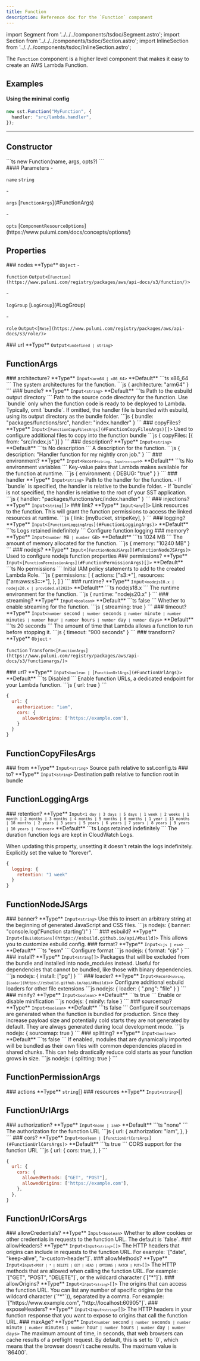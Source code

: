 ```yaml
---
title: Function
description: Reference doc for the `Function` component
---
```


import Segment from '../../../components/tsdoc/Segment.astro';
import Section from '../../../components/tsdoc/Section.astro';
import InlineSection from '../../../components/tsdoc/InlineSection.astro';

The `Function` component is a higher level component that makes it easy to create an AWS Lambda Function.

## Examples

#### Using the minimal config
```ts
new sst.Function("MyFunction", {
  handler: "src/lambda.handler",
});
```

---

## Constructor

<Segment>
<Section type="signature">
```ts
new Function(name, args, opts?)
```
</Section>

<Section type="parameters">
#### Parameters
- <p><code class="key">name</code> <code class="primitive">string</code></p>
- <p><code class="key">args</code> [<code class="type">FunctionArgs</code>](#FunctionArgs)</p>
- <p><code class="key">opts</code> [<code class="type">ComponentResourceOptions</code>](https://www.pulumi.com/docs/concepts/options/)</p>
</Section>
</Segment>

## Properties

<Segment>
### nodes
<InlineSection>
**Type** <code class="type">Object</code>
- <p><code class="key">function</code> <code class="type">Output<[<code class="type">Function</code>](https://www.pulumi.com/registry/packages/aws/api-docs/s3/function/)></code></p>
- <p><code class="key">logGroup</code> [<code class="type">LogGroup</code>](#LogGroup)</p>
- <p><code class="key">role</code> <code class="type">Output<[<code class="type">Role</code>](https://www.pulumi.com/registry/packages/aws/api-docs/s3/role/)></code></p>
</InlineSection>
</Segment>

<Segment>
### url
<InlineSection>
**Type** <code class="type">Output<<code class="primitive">undefined</code><code class="symbol"> | </code><code class="primitive">string</code>></code>
</InlineSection>
</Segment>

## FunctionArgs
<Segment>
### architecture?

<InlineSection>
**Type** <code class="type">Input<<code class="primitive">arm64</code><code class="symbol"> | </code><code class="primitive">x86_64</code>></code>
</InlineSection>

<InlineSection>
**Default** ```ts
x86_64
```
</InlineSection>
The system architectures for the function.
```js
{
  architecture: "arm64"
}
```
</Segment>
<Segment>
### bundle?

<InlineSection>
**Type** <code class="type">Input<<code class="primitive">string</code>></code>
</InlineSection>

<InlineSection>
**Default** ```ts
Path to the esbuild output directory
```
</InlineSection>
Path to the source code directory for the function.
Use `bundle` only when the function code is ready to be deployed to Lambda.
Typically, omit `bundle`. If omitted, the handler file is bundled with esbuild, using its output directory as the bundle folder.
```js
{
  bundle: "packages/functions/src",
  handler: "index.handler"
}
```
</Segment>
<Segment>
### copyFiles?

<InlineSection>
**Type** <code class="type">Input<[<code class="type">FunctionCopyFilesArgs</code>](#FunctionCopyFilesArgs)[]></code>
</InlineSection>
Used to configure additional files to copy into the function bundle
```js
{
  copyFiles: [{ from: "src/index.js" }]
}
```
</Segment>
<Segment>
### description?

<InlineSection>
**Type** <code class="type">Input<<code class="primitive">string</code>></code>
</InlineSection>

<InlineSection>
**Default** ```ts
No description
```
</InlineSection>
A description for the function.
```js
{
  description: "Handler function for my nightly cron job."
}
```
</Segment>
<Segment>
### environment?

<InlineSection>
**Type** <code class="type">Input<<code class="type">Record<<code class="primitive">string</code>, <code class="type">Input<<code class="primitive">string</code>></code>></code>></code>
</InlineSection>

<InlineSection>
**Default** ```ts
No environment variables
```
</InlineSection>
Key-value pairs that Lambda makes available for the function at runtime.
```js
{
  environment: {
    DEBUG: "true"
  }
}
```
</Segment>
<Segment>
### handler

<InlineSection>
**Type** <code class="type">Input<<code class="primitive">string</code>></code>
</InlineSection>
Path to the handler for the function.
- If `bundle` is specified, the handler is relative to the bundle folder.
- If `bundle` is not specified, the handler is relative to the root of your SST application.
```js
{
  handler: "packages/functions/src/index.handler"
}
```
</Segment>
<Segment>
### injections?

<InlineSection>
**Type** <code class="type">Input<<code class="primitive">string</code>[]></code>
</InlineSection>

</Segment>
<Segment>
### link?

<InlineSection>
**Type** <code class="type">Input<<code class="primitive">any</code>[]></code>
</InlineSection>
Link resources to the function.
This will grant the function permissions to access the linked resources at runtime.
```js
{
  link: [myBucket, stripeKey],
}
```
</Segment>
<Segment>
### logging?

<InlineSection>
**Type** <code class="type">Input<[<code class="type">FunctionLoggingArgs</code>](#FunctionLoggingArgs)></code>
</InlineSection>

<InlineSection>
**Default** ```ts
Logs retained indefinitely
```
</InlineSection>
Configure function logging
</Segment>
<Segment>
### memory?

<InlineSection>
**Type** <code class="type">Input<<code class="primitive">number</code> MB<code class="symbol"> | </code><code class="primitive">number</code> GB></code>
</InlineSection>

<InlineSection>
**Default** ```ts
1024 MB
```
</InlineSection>
The amount of memory allocated for the function.
```js
{
  memory: "10240 MB"
}
```
</Segment>
<Segment>
### nodejs?

<InlineSection>
**Type** <code class="type">Input<[<code class="type">FunctionNodeJSArgs</code>](#FunctionNodeJSArgs)></code>
</InlineSection>
Used to configure nodejs function properties
</Segment>
<Segment>
### permissions?

<InlineSection>
**Type** <code class="type">Input<[<code class="type">FunctionPermissionArgs</code>](#FunctionPermissionArgs)[]></code>
</InlineSection>

<InlineSection>
**Default** ```ts
No permissions
```
</InlineSection>
Initial IAM policy statements to add to the created Lambda Role.
```js
{
  permissions: [
    {
      actions: ["s3:*"],
      resources: ["arn:aws:s3:::*"],
    },
  ]
}
```
</Segment>
<Segment>
### runtime?

<InlineSection>
**Type** <code class="type">Input<<code class="primitive">nodejs18.x</code><code class="symbol"> | </code><code class="primitive">nodejs20.x</code><code class="symbol"> | </code><code class="primitive">provided.al2023</code>></code>
</InlineSection>

<InlineSection>
**Default** ```ts
nodejs18.x
```
</InlineSection>
The runtime environment for the function.
```js
{
  runtime: "nodejs20.x"
}
```
</Segment>
<Segment>
### streaming?

<InlineSection>
**Type** <code class="type">Input<<code class="primitive">boolean</code>></code>
</InlineSection>

<InlineSection>
**Default** ```ts
false
```
</InlineSection>
Whether to enable streaming for the function.
```js
{
  streaming: true
}
```
</Segment>
<Segment>
### timeout?

<InlineSection>
**Type** <code class="type">Input<<code class="primitive">number</code> second<code class="symbol"> | </code><code class="primitive">number</code> seconds<code class="symbol"> | </code><code class="primitive">number</code> minute<code class="symbol"> | </code><code class="primitive">number</code> minutes<code class="symbol"> | </code><code class="primitive">number</code> hour<code class="symbol"> | </code><code class="primitive">number</code> hours<code class="symbol"> | </code><code class="primitive">number</code> day<code class="symbol"> | </code><code class="primitive">number</code> days></code>
</InlineSection>

<InlineSection>
**Default** ```ts
20 seconds
```
</InlineSection>
The amount of time that Lambda allows a function to run before stopping it.
```js
{
  timeout: "900 seconds"
}
```
</Segment>
<Segment>
### transform?

<InlineSection>
**Type** <code class="type">Object</code>
- <p><code class="key">function</code> <code class="type">Transform<[<code class="type">FunctionArgs</code>](https://www.pulumi.com/registry/packages/aws/api-docs/s3/functionargs/)></code></p>
</InlineSection>
</Segment>
<Segment>
### url?

<InlineSection>
**Type** <code class="type">Input<<code class="primitive">boolean</code><code class="symbol"> | </code>[<code class="type">FunctionUrlArgs</code>](#FunctionUrlArgs)></code>
</InlineSection>

<InlineSection>
**Default** ```ts
Disabled
```
</InlineSection>
Enable function URLs, a dedicated endpoint for your Lambda function.
```js
{
  url: true
}
```

```js
{
  url: {
    authorization: "iam",
    cors: {
      allowedOrigins: ['https://example.com'],
    }
  }
}
```
</Segment>

## FunctionCopyFilesArgs
<Segment>
### from

<InlineSection>
**Type** <code class="type">Input<<code class="primitive">string</code>></code>
</InlineSection>
Source path relative to sst.config.ts
</Segment>
<Segment>
### to?

<InlineSection>
**Type** <code class="type">Input<<code class="primitive">string</code>></code>
</InlineSection>
Destination path relative to function root in bundle
</Segment>

## FunctionLoggingArgs
<Segment>
### retention?

<InlineSection>
**Type** <code class="type">Input<<code class="primitive">1 day</code><code class="symbol"> | </code><code class="primitive">3 days</code><code class="symbol"> | </code><code class="primitive">5 days</code><code class="symbol"> | </code><code class="primitive">1 week</code><code class="symbol"> | </code><code class="primitive">2 weeks</code><code class="symbol"> | </code><code class="primitive">1 month</code><code class="symbol"> | </code><code class="primitive">2 months</code><code class="symbol"> | </code><code class="primitive">3 months</code><code class="symbol"> | </code><code class="primitive">4 months</code><code class="symbol"> | </code><code class="primitive">5 months</code><code class="symbol"> | </code><code class="primitive">6 months</code><code class="symbol"> | </code><code class="primitive">1 year</code><code class="symbol"> | </code><code class="primitive">13 months</code><code class="symbol"> | </code><code class="primitive">18 months</code><code class="symbol"> | </code><code class="primitive">2 years</code><code class="symbol"> | </code><code class="primitive">3 years</code><code class="symbol"> | </code><code class="primitive">5 years</code><code class="symbol"> | </code><code class="primitive">6 years</code><code class="symbol"> | </code><code class="primitive">7 years</code><code class="symbol"> | </code><code class="primitive">8 years</code><code class="symbol"> | </code><code class="primitive">9 years</code><code class="symbol"> | </code><code class="primitive">10 years</code><code class="symbol"> | </code><code class="primitive">forever</code>></code>
</InlineSection>

<InlineSection>
**Default** ```ts
Logs retained indefinitely
```
</InlineSection>
The duration function logs are kept in CloudWatch Logs.

When updating this property, unsetting it doesn't retain the logs indefinitely. Explicitly set the value to "forever".
```js
{
  logging: {
    retention: "1 week"
  }
}
```
</Segment>

## FunctionNodeJSArgs
<Segment>
### banner?

<InlineSection>
**Type** <code class="type">Input<<code class="primitive">string</code>></code>
</InlineSection>
Use this to insert an arbitrary string at the beginning of generated JavaScript and CSS files.
```js
nodejs: {
  banner: "console.log('Function starting')"
}
```
</Segment>
<Segment>
### esbuild?

<InlineSection>
**Type** <code class="type">Input<[<code class="type">BuildOptions</code>](https://esbuild.github.io/api/#build)></code>
</InlineSection>
This allows you to customize esbuild config.
</Segment>
<Segment>
### format?

<InlineSection>
**Type** <code class="type">Input<<code class="primitive">cjs</code><code class="symbol"> | </code><code class="primitive">esm</code>></code>
</InlineSection>

<InlineSection>
**Default** ```ts
"esm"
```
</InlineSection>
Configure format
```js
nodejs: {
  format: "cjs"
}
```
</Segment>
<Segment>
### install?

<InlineSection>
**Type** <code class="type">Input<<code class="primitive">string</code>[]></code>
</InlineSection>
Packages that will be excluded from the bundle and installed into node_modules instead. Useful for dependencies that cannot be bundled, like those with binary dependencies.
```js
nodejs: {
  install: ["pg"]
}
```
</Segment>
<Segment>
### loader?

<InlineSection>
**Type** <code class="type">Input<<code class="type">Record<<code class="primitive">string</code>, [<code class="type">Loader</code>](https://esbuild.github.io/api/#build)></code>></code>
</InlineSection>
Configure additional esbuild loaders for other file extensions
```js
nodejs: {
  loader: {
   ".png": "file"
  }
}
```
</Segment>
<Segment>
### minify?

<InlineSection>
**Type** <code class="type">Input<<code class="primitive">boolean</code>></code>
</InlineSection>

<InlineSection>
**Default** ```ts
true
```
</InlineSection>
Enable or disable minification
```js
nodejs: {
  minify: false
}
```
</Segment>
<Segment>
### sourcemap?

<InlineSection>
**Type** <code class="type">Input<<code class="primitive">boolean</code>></code>
</InlineSection>

<InlineSection>
**Default** ```ts
false
```
</InlineSection>
Configure if sourcemaps are generated when the function is bundled for production. Since they increase payload size and potentially cold starts they are not generated by default. They are always generated during local development mode.
```js
nodejs: {
  sourcemap: true
}
```
</Segment>
<Segment>
### splitting?

<InlineSection>
**Type** <code class="type">Input<<code class="primitive">boolean</code>></code>
</InlineSection>

<InlineSection>
**Default** ```ts
false
```
</InlineSection>
If enabled, modules that are dynamically imported will be bundled as their own files with common dependencies placed in shared chunks. This can help drastically reduce cold starts as your function grows in size.
```js
nodejs: {
  splitting: true
}
```
</Segment>

## FunctionPermissionArgs
<Segment>
### actions

<InlineSection>
**Type** <code class="primitive">string</code>[]
</InlineSection>
</Segment>
<Segment>
### resources

<InlineSection>
**Type** <code class="type">Input<<code class="primitive">string</code>></code>[]
</InlineSection>
</Segment>

## FunctionUrlArgs
<Segment>
### authorization?

<InlineSection>
**Type** <code class="type">Input<<code class="primitive">none</code><code class="symbol"> | </code><code class="primitive">iam</code>></code>
</InlineSection>

<InlineSection>
**Default** ```ts
"none"
```
</InlineSection>
The authorization for the function URL
```js
{
  url: {
    authorization: "iam",
  },
}
```
</Segment>
<Segment>
### cors?

<InlineSection>
**Type** <code class="type">Input<<code class="primitive">boolean</code><code class="symbol"> | </code>[<code class="type">FunctionUrlCorsArgs</code>](#FunctionUrlCorsArgs)></code>
</InlineSection>

<InlineSection>
**Default** ```ts
true
```
</InlineSection>
CORS support for the function URL
```js
{
  url: {
    cors: true,
  },
}
```

```js
{
  url: {
    cors: {
      allowedMethods: ["GET", "POST"],
      allowedOrigins: ['https://example.com'],
    },
  },
}
```
</Segment>

## FunctionUrlCorsArgs
<Segment>
### allowCredentials?

<InlineSection>
**Type** <code class="type">Input<<code class="primitive">boolean</code>></code>
</InlineSection>
Whether to allow cookies or other credentials in requests to the function URL. The default is `false`.
</Segment>
<Segment>
### allowHeaders?

<InlineSection>
**Type** <code class="type">Input<<code class="type">Input<<code class="primitive">string</code>></code>[]></code>
</InlineSection>
The HTTP headers that origins can include in requests to the function URL. For example: `["date", "keep-alive", "x-custom-header"]`.
</Segment>
<Segment>
### allowMethods?

<InlineSection>
**Type** <code class="type">Input<<code class="type">Input<<code class="primitive">POST</code><code class="symbol"> | </code><code class="primitive">*</code><code class="symbol"> | </code><code class="primitive">DELETE</code><code class="symbol"> | </code><code class="primitive">GET</code><code class="symbol"> | </code><code class="primitive">HEAD</code><code class="symbol"> | </code><code class="primitive">OPTIONS</code><code class="symbol"> | </code><code class="primitive">PATCH</code><code class="symbol"> | </code><code class="primitive">PUT</code>></code>[]></code>
</InlineSection>
The HTTP methods that are allowed when calling the function URL. For example: `["GET", "POST", "DELETE"]`, or the wildcard character (`["*"]`).
</Segment>
<Segment>
### allowOrigins?

<InlineSection>
**Type** <code class="type">Input<<code class="type">Input<<code class="primitive">string</code>></code>[]></code>
</InlineSection>
The origins that can access the function URL. You can list any number of specific origins (or the wildcard character (`"*"`)), separated by a comma. For example: `["https://www.example.com", "http://localhost:60905"]`.
</Segment>
<Segment>
### exposeHeaders?

<InlineSection>
**Type** <code class="type">Input<<code class="type">Input<<code class="primitive">string</code>></code>[]></code>
</InlineSection>
The HTTP headers in your function response that you want to expose to origins that call the function URL.
</Segment>
<Segment>
### maxAge?

<InlineSection>
**Type** <code class="type">Input<<code class="primitive">number</code> second<code class="symbol"> | </code><code class="primitive">number</code> seconds<code class="symbol"> | </code><code class="primitive">number</code> minute<code class="symbol"> | </code><code class="primitive">number</code> minutes<code class="symbol"> | </code><code class="primitive">number</code> hour<code class="symbol"> | </code><code class="primitive">number</code> hours<code class="symbol"> | </code><code class="primitive">number</code> day<code class="symbol"> | </code><code class="primitive">number</code> days></code>
</InlineSection>
The maximum amount of time, in seconds, that web browsers can cache results of a preflight request. By default, this is set to `0`, which means that the browser doesn't cache results. The maximum value is `86400`.
</Segment>